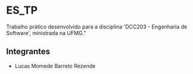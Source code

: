 # ES_TP

 Trabalho prático desenvolvido para a disciplina 'DCC203 - Engenharia de Software', ministrada na UFMG."

 ## Integrantes
- Lucas Momede Barreto Rezende
